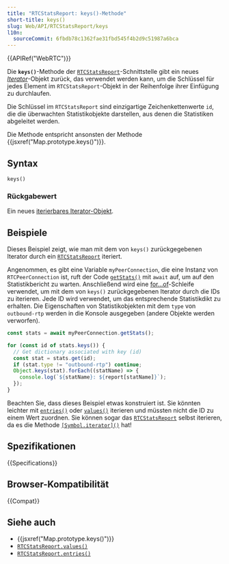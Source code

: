 ```yaml
---
title: "RTCStatsReport: keys()-Methode"
short-title: keys()
slug: Web/API/RTCStatsReport/keys
l10n:
  sourceCommit: 6fbdb78c1362fae31fbd545f4b2d9c51987a6bca
---
```


{{APIRef("WebRTC")}}

Die **`keys()`**-Methode der [`RTCStatsReport`](/de/docs/Web/API/RTCStatsReport)-Schnittstelle gibt ein neues _[Iterator](/de/docs/Web/JavaScript/Reference/Global_Objects/Iterator)_-Objekt zurück, das verwendet werden kann, um die Schlüssel für jedes Element im `RTCStatsReport`-Objekt in der Reihenfolge ihrer Einfügung zu durchlaufen.

Die Schlüssel im `RTCStatsReport` sind einzigartige Zeichenkettenwerte `id`, die die überwachten Statistikobjekte darstellen, aus denen die Statistiken abgeleitet werden.

Die Methode entspricht ansonsten der Methode {{jsxref("Map.prototype.keys()")}}.

## Syntax

```js-nolint
keys()
```

### Rückgabewert

Ein neues [iterierbares Iterator-Objekt](/de/docs/Web/JavaScript/Reference/Global_Objects/Iterator).

## Beispiele

Dieses Beispiel zeigt, wie man mit dem von `keys()` zurückgegebenen Iterator durch ein [`RTCStatsReport`](/de/docs/Web/API/RTCStatsReport) iteriert.

Angenommen, es gibt eine Variable `myPeerConnection`, die eine Instanz von `RTCPeerConnection` ist, ruft der Code [`getStats()`](/de/docs/Web/API/RTCRtpReceiver/getStats) mit `await` auf, um auf den Statistikbericht zu warten.
Anschließend wird eine [for...of](/de/docs/Web/JavaScript/Reference/Statements/for...of)-Schleife verwendet, um mit dem von `keys()` zurückgegebenen Iterator durch die IDs zu iterieren.
Jede ID wird verwendet, um das entsprechende Statistikdikt zu erhalten.
Die Eigenschaften von Statistikobjekten mit dem `type` von `outbound-rtp` werden in die Konsole ausgegeben (andere Objekte werden verworfen).

```js
const stats = await myPeerConnection.getStats();

for (const id of stats.keys()) {
  // Get dictionary associated with key (id)
  const stat = stats.get(id);
  if (stat.type != "outbound-rtp") continue;
  Object.keys(stat).forEach((statName) => {
    console.log(`${statName}: ${report[statName]}`);
  });
}
```

Beachten Sie, dass dieses Beispiel etwas konstruiert ist.
Sie könnten leichter mit [`entries()`](/de/docs/Web/API/RTCStatsReport/entries) oder [`values()`](/de/docs/Web/API/RTCStatsReport/values) iterieren und müssten nicht die ID zu einem Wert zuordnen.
Sie können sogar das [`RTCStatsReport`](/de/docs/Web/API/RTCStatsReport) selbst iterieren, da es die Methode [`[Symbol.iterator]()`](/de/docs/Web/API/RTCStatsReport/Symbol.iterator) hat!

## Spezifikationen

{{Specifications}}

## Browser-Kompatibilität

{{Compat}}

## Siehe auch

- {{jsxref("Map.prototype.keys()")}}
- [`RTCStatsReport.values()`](/de/docs/Web/API/RTCStatsReport/values)
- [`RTCStatsReport.entries()`](/de/docs/Web/API/RTCStatsReport/entries)
